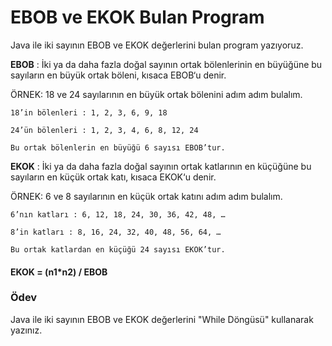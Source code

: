 # EBOB ve EKOK Bulan Program
Java ile iki sayının EBOB ve EKOK değerlerini bulan program yazıyoruz.

**EBOB** : İki ya da daha fazla doğal sayının ortak bölenlerinin en büyüğüne bu sayıların en büyük ortak böleni, kısaca EBOB‘u denir.

ÖRNEK: 18 ve 24 sayılarının en büyük ortak bölenini adım adım bulalım.

    18’in bölenleri : 1, 2, 3, 6, 9, 18

    24’ün bölenleri : 1, 2, 3, 4, 6, 8, 12, 24

    Bu ortak bölenlerin en büyüğü 6 sayısı EBOB’tur.

**EKOK** : İki ya da daha fazla doğal sayının ortak katlarının en küçüğüne bu sayıların en küçük ortak katı, kısaca EKOK‘u denir.

ÖRNEK: 6 ve 8 sayılarının en küçük ortak katını adım adım bulalım.

    6’nın katları : 6, 12, 18, 24, 30, 36, 42, 48, …

    8’in katları : 8, 16, 24, 32, 40, 48, 56, 64, …

    Bu ortak katlardan en küçüğü 24 sayısı EKOK’tur.

#### EKOK = (n1*n2) / EBOB

### Ödev
Java ile iki sayının EBOB ve EKOK değerlerini "While Döngüsü" kullanarak yazınız.